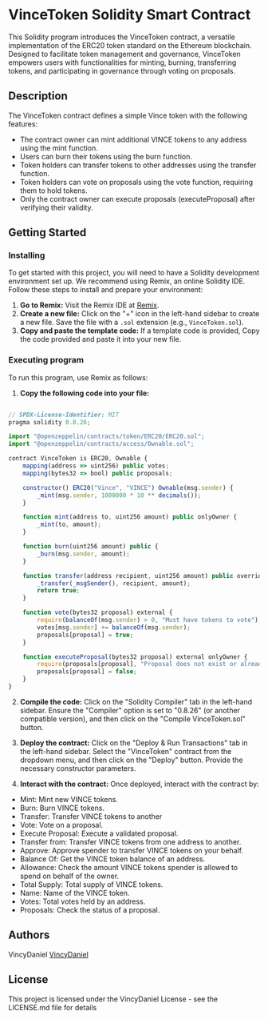 # VinceToken Solidity Smart Contract

This Solidity program introduces the VinceToken contract, a versatile implementation of the ERC20 token standard on the Ethereum blockchain. Designed to facilitate token management and governance, VinceToken empowers users with functionalities for minting, burning, transferring tokens, and participating in governance through voting on proposals.

## Description

The VinceToken contract defines a simple Vince token with the following features:
- The contract owner can mint additional VINCE tokens to any address using the mint function.
- Users can burn their tokens using the burn function.
- Token holders can transfer tokens to other addresses using the transfer function.
- Token holders can vote on proposals using the vote function, requiring them to hold tokens.
- Only the contract owner can execute proposals (executeProposal) after verifying their validity.

## Getting Started

### Installing

To get started with this project, you will need to have a Solidity development environment set up. We recommend using Remix, an online Solidity IDE. Follow these steps to install and prepare your environment:

1. **Go to Remix:** Visit the Remix IDE at [Remix](https://remix.ethereum.org/).
2. **Create a new file:** Click on the "+" icon in the left-hand sidebar to create a new file. Save the file with a `.sol` extension (e.g., `VinceToken.sol`).
3. **Copy and paste the template code:** If a template code is provided, Copy the code provided and paste it into your new file.

### Executing program

To run this program, use Remix as follows:

1. **Copy the following code into your file:**

```javascript

// SPDX-License-Identifier: MIT
pragma solidity 0.8.26;

import "@openzeppelin/contracts/token/ERC20/ERC20.sol";
import "@openzeppelin/contracts/access/Ownable.sol";

contract VinceToken is ERC20, Ownable {
    mapping(address => uint256) public votes;
    mapping(bytes32 => bool) public proposals;

    constructor() ERC20("Vince", "VINCE") Ownable(msg.sender) {
        _mint(msg.sender, 1000000 * 10 ** decimals());
    }

    function mint(address to, uint256 amount) public onlyOwner {
        _mint(to, amount);
    }

    function burn(uint256 amount) public {
        _burn(msg.sender, amount);
    }

    function transfer(address recipient, uint256 amount) public override returns (bool) {
        _transfer(_msgSender(), recipient, amount);
        return true;
    }

    function vote(bytes32 proposal) external {
        require(balanceOf(msg.sender) > 0, "Must have tokens to vote");
        votes[msg.sender] += balanceOf(msg.sender);
        proposals[proposal] = true;
    }

    function executeProposal(bytes32 proposal) external onlyOwner {
        require(proposals[proposal], "Proposal does not exist or already executed");
        proposals[proposal] = false; 
    }
}

```

2. **Compile the code:** Click on the "Solidity Compiler" tab in the left-hand sidebar. Ensure the "Compiler" option is set to "0.8.26" (or another compatible version), and then click on the "Compile VinceToken.sol" button.

3. **Deploy the contract:** Click on the "Deploy & Run Transactions" tab in the left-hand sidebar. Select the "VinceToken" contract from the dropdown menu, and then click on the "Deploy" button. Provide the necessary constructor parameters.

4. **Interact with the contract:** Once deployed, interact with the contract by:
- Mint: Mint new VINCE tokens.
- Burn: Burn VINCE tokens.
- Transfer: Transfer VINCE tokens to another
- Vote: Vote on a proposal.
- Execute Proposal: Execute a validated proposal.
- Transfer from: Transfer VINCE tokens from one address to another.
- Approve: Approve spender to transfer VINCE tokens on your behalf.
- Balance Of: Get the VINCE token balance of an address.
- Allowance: Check the amount VINCE tokens spender is allowed to spend on behalf of the owner.
- Total Supply: Total supply of VINCE tokens.
- Name: Name of the VINCE token.
- Votes: Total votes held by an address.
- Proposals: Check the status of a proposal.

## Authors

VincyDaniel 
[VincyDaniel](https://www.linkedin.com/in/vince-daniel-del-rosario-815a11205/)

## License

This project is licensed under the VincyDaniel License - see the LICENSE.md file for details
